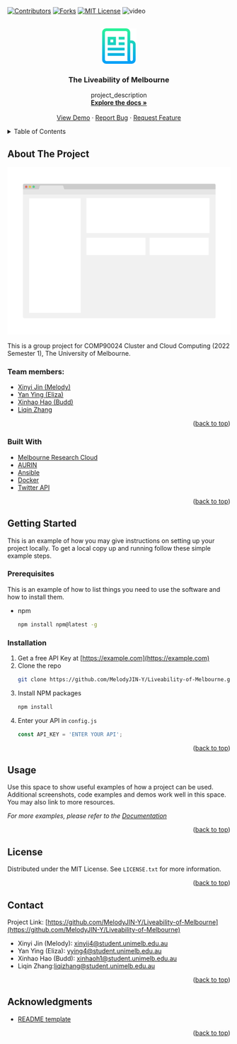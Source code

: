 <div id="top"></div>
<!--
*** Thanks for checking out the Best-README-Template. If you have a suggestion
*** that would make this better, please fork the repo and create a pull request
*** or simply open an issue with the tag "enhancement".
*** Don't forget to give the project a star!
*** Thanks again! Now go create something AMAZING! :D
-->



<!-- PROJECT SHIELDS -->
<!--
*** I'm using markdown "reference style" links for readability.
*** Reference links are enclosed in brackets [ ] instead of parentheses ( ).
*** See the bottom of this document for the declaration of the reference variables
*** for contributors-url, forks-url, etc. This is an optional, concise syntax you may use.
*** https://www.markdownguide.org/basic-syntax/#reference-style-links
-->
[![Contributors][contributors-shield]][contributors-url]
[![Forks][forks-shield]][forks-url]
[![MIT License][license-shield]][license-url]
![video][video-shield]



<!-- PROJECT LOGO -->
<br />
<div align="center">
  <a href="https://github.com/MelodyJIN-Y/Liveability-of-Melbourne">
    <img src="images/logo.png" alt="Logo" width="80" height="80">
  </a>

<h3 align="center">The Liveability of Melbourne </h3>

  <p align="center">
    project_description
    <br />
    <a href="https://github.com/MelodyJIN-Y/Liveability-of-Melbourne"><strong>Explore the docs »</strong></a>
    <br />
    <br />
    <a href="https://github.com/MelodyJIN-Y/Liveability-of-Melbourne">View Demo</a>
    ·
    <a href="https://github.com/MelodyJIN-Y/Liveability-of-Melbourne/issues">Report Bug</a>
    ·
    <a href="https://github.com/MelodyJIN-Y/Liveability-of-Melbourne/issues">Request Feature</a>
  </p>
</div>



<!-- TABLE OF CONTENTS -->
<details>
  <summary>Table of Contents</summary>
  <ol>
    <li>
      <a href="#about-the-project">About The Project</a>
      <ul>
        <li><a href="#built-with">Built With</a></li>
      </ul>
    </li>
    <li>
      <a href="#getting-started">Getting Started</a>
      <ul>
        <li><a href="#prerequisites">Prerequisites</a></li>
        <li><a href="#installation">Installation</a></li>
      </ul>
    </li>
    <li><a href="#usage">Usage</a></li>
    <li><a href="#roadmap">Roadmap</a></li>
    <li><a href="#contributing">Contributing</a></li>
    <li><a href="#license">License</a></li>
    <li><a href="#contact">Contact</a></li>
    <li><a href="#acknowledgments">Acknowledgments</a></li>
  </ol>
</details>



<!-- ABOUT THE PROJECT -->
## About The Project

[![Product Name Screen Shot][product-screenshot]](https://example.com)

This is a group project for COMP90024 Cluster and Cloud Computing (2022 Semester 1), The University of Melbourne. 

### Team members: 
* [Xinyi Jin (Melody)](https://www.linkedin.com/in/melody-jin/)
* [Yan Ying (Eliza)](yying4@student.unimelb.edu.au)
* [Xinhao Hao (Budd)](xinhaoh1@student.unimelb.edu.au)
* [Liqin Zhang](liqizhang@student.unimelb.edu.au)

<p align="right">(<a href="#top">back to top</a>)</p>



### Built With

* [Melbourne Research Cloud](https://dashboard.cloud.unimelb.edu.au)
* [AURIN](https://portal.aurin.org.au)
* [Ansible](https://www.ansible.com)
* [Docker](https://www.docker.com)
* [Twitter API](https://dev.twitter.com/)

<p align="right">(<a href="#top">back to top</a>)</p>



<!-- GETTING STARTED -->
## Getting Started

This is an example of how you may give instructions on setting up your project locally.
To get a local copy up and running follow these simple example steps.

### Prerequisites

This is an example of how to list things you need to use the software and how to install them.
* npm
  ```sh
  npm install npm@latest -g
  ```

### Installation

1. Get a free API Key at [https://example.com](https://example.com)
2. Clone the repo
   ```sh
   git clone https://github.com/MelodyJIN-Y/Liveability-of-Melbourne.git
   ```
3. Install NPM packages
   ```sh
   npm install
   ```
4. Enter your API in `config.js`
   ```js
   const API_KEY = 'ENTER YOUR API';
   ```

<p align="right">(<a href="#top">back to top</a>)</p>



<!-- USAGE EXAMPLES -->
## Usage

Use this space to show useful examples of how a project can be used. Additional screenshots, code examples and demos work well in this space. You may also link to more resources.

_For more examples, please refer to the [Documentation](https://example.com)_

<p align="right">(<a href="#top">back to top</a>)</p>


<!-- LICENSE -->
## License

Distributed under the MIT License. See `LICENSE.txt` for more information.

<p align="right">(<a href="#top">back to top</a>)</p>



<!-- CONTACT -->
## Contact

Project Link: [https://github.com/MelodyJIN-Y/Liveability-of-Melbourne](https://github.com/MelodyJIN-Y/Liveability-of-Melbourne) 
* Xinyi Jin (Melody): xinyij4@student.unimelb.edu.au
* Yan Ying (Eliza): yying4@student.unimelb.edu.au
* Xinhao Hao (Budd): xinhaoh1@student.unimelb.edu.au
* Liqin Zhang:liqizhang@student.unimelb.edu.au


<p align="right">(<a href="#top">back to top</a>)</p>



<!-- ACKNOWLEDGMENTS -->
## Acknowledgments

* [README template](https://github.com/othneildrew/Best-README-Template)
<p align="right">(<a href="#top">back to top</a>)</p>



<!-- MARKDOWN LINKS & IMAGES -->
<!-- https://www.markdownguide.org/basic-syntax/#reference-style-links -->
[contributors-shield]: https://img.shields.io/github/contributors/MelodyJIN-Y/Liveability-of-Melbourne.svg?style=for-the-badge
[contributors-url]: https://github.com//MelodyJIN-Y/Liveability-of-Melbourne/graphs/contributors
[forks-shield]: https://img.shields.io/github/forks/MelodyJIN-Y/Liveability-of-Melbourne.svg?style=for-the-badge
[forks-url]: https://github.com//MelodyJIN-Y/Liveability-of-Melbourne/network/members
[stars-shield]: https://img.shields.io/github/stars/MelodyJIN-Y/Liveability-of-Melbourne.svg?style=for-the-badge
[stars-url]: https://github.com//MelodyJIN-Y/Liveability-of-Melbourne/stargazers
[issues-shield]: https://img.shields.io/github/issues/MelodyJIN-Y/Liveability-of-Melbourne.svg?style=for-the-badge
[issues-url]: https://github.com//MelodyJIN-Y/Liveability-of-Melbourne/issues
[license-shield]: https://img.shields.io/github/license/MelodyJIN-Y/Liveability-of-Melbourne.svg?style=for-the-badge
[license-url]: https://github.com//MelodyJIN-Y/Liveability-of-Melbourne/blob/master/LICENSE.txt
[linkedin-shield]: https://img.shields.io/badge/-LinkedIn-black.svg?style=for-the-badge&logo=linkedin&colorB=555
[video-shield]: https://img.shields.io/youtube/channel/views/UCLdeGdBHXeT1GqU83WmMy0w?style=social
[product-screenshot]: images/screenshot.png
